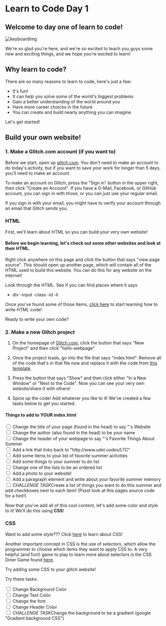 <h1> Learn to Code Day 1</h1>
<h2>Welcome to day one of learn to code!</h2>

![keyboardImg](https://images.unsplash.com/photo-1585676623595-e60b97115f7e?ixlib=rb-1.2.1&ixid=eyJhcHBfaWQiOjEyMDd9&auto=format&fit=crop&w=1050&q=80)
<p> We're so glad you're here, and we're so excited to teach you guys some new and exciting things, and we hope you're excited to learn!</p>
<h2> Why learn to code? </h2>
There are so many reasons to learn to code, here's just a few: 
<ul>
  <li>It's fun!</li>
  <li>It can help you solve some of the world's biggest problems</li>
  <li>Gain a better understanding of the world around you</li>
  <li>Have more career choices in the future</li>
  <li>You can create and build nearly anything you can imagine</li>
</ul>
Let's get started! 
<h2>Build your own website!</h2>

<h3> 1. Make a Glitch.com account (if you want to) </h3>

Before we start, open up <a href="https://glitch.com" target="_blank">glitch.com</a>. You don't need to make an account to do today's activity, but if you want to save your work for longer than 5 days, you'll need to make an account. 

To make an account on Glitch, press the "Sign in" button in the upper right, then click "Create an Account". If you have a G-Mail, Facebook, or GitHub account, you can sign in with those, or you can just use your regular email.

If you sign in with your email, you might have to verify your account through an email that Glitch sends you.

<h3>HTML</h3>
First, we'll learn about HTML so you can build your very own website!

#### Before we begin learning, let's check out some other websites and look at their HTML. 

Right click anywhere on this page and click the button that says "view page source". This should open up another page, which will contain all of the HTML used to build this website. You can do this for any website on the internet!

Look through the HTML. See if you can find places where it says 

- div
-input
-class
-id
-li

Once you've found some of those items, <a href="./introtohtml/index.html" target="_blank" >click here</a> to start learning how to write HTML code! 

Ready to write your own code? 

<h3> 2. Make a new Glitch project </h3>

1. On the homepage of [Glitch.com](https://glitch.com), click the button that says "New Project" and then click "hello-webpage"

2. Once the project loads, go into the file that says "index.html". Remove all of the code that's in that file now and replace it with the code from <a href="./template.txt" target="_blank">this template</a>.

3. Press the button that says "Show" and then click either "In a New Window" or "Next to the Code". Now you can see your very own website/share it with others!

3. Spice up the code! Add whatever you like to it! We've created a few tasks below to get you started.


#### Things to add to YOUR index.html
<div>
  <input type="checkbox">
  <label>Change the title of your page (found in the head) to say "<Your name>'s Website</label><br>
  <input type="checkbox" >
  <label>Change the author (also found in the head) to be your name</label><br>
  <input type="checkbox" >
  <label>Change the header of your webpage to say "<Your name>'s Favorite Things About Summer</label><br>
  <input type="checkbox">
  <label>Add a link that links back to "http://www.udel.codes/LTC"</label><br> 
  <input type="checkbox">
  <label>Add some items to your list of favorite summer activities</label><br>
  <input type="checkbox" >
  <label>Add some things to your summer to do list</label><br>
  <input type="checkbox">
  <label>Change one of the lists to be an ordered list</label><br> 
  <input type="checkbox">
  <label>Add a photo to your website!</label><br>
  <input type="checkbox" >
  <label>Add a paragraph element and write about your favorite summer memory</label><br>
  <input type="checkbox" >
    <label><em>CHALLENGE TASK</em>Create a list of things you want to do this summer and add checkboxes next to each item! (Pssst look at this pages source code for a hint!)</label><br>  
</div>

Now that you've add all of this cool content, let's add some color and style to it! We'll do this using **CSS**!

<h3>CSS</h3>
Want to add some <i>style</i>??? Click <a href="./introtocss/index.html" target="_blank" >here</a> to learn about CSS!<br>

Another important concept in CSS is the use of *selectors*, which allow the programmer to choose which items they want to apply CSS to. A very helpful (and fun!) game to play to learn more about selectors is the CSS Diner Game found [here](https://flukeout.github.io/).

Try adding some CSS to your glitch website!

Try these tasks:

<input type="checkbox" >
  <label>Change Background Color</label><br>
<input type="checkbox" >
  <label>Change Text Color</label><br>
  <input type="checkbox" >
<label>Change the font</label><br>
  <input type="checkbox" >
<label>Change Header Color</label><br>
  <input type="checkbox" >
<label><em>CHALLENGE TASK</em>Change the background to be a gradient (google "Gradient background CSS")</label><br>


